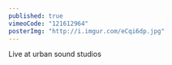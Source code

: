 ```yaml
---
published: true
vimeoCode: "121612964"
posterImg: "http://i.imgur.com/eCqi6dp.jpg"
---
```


Live at urban sound studios